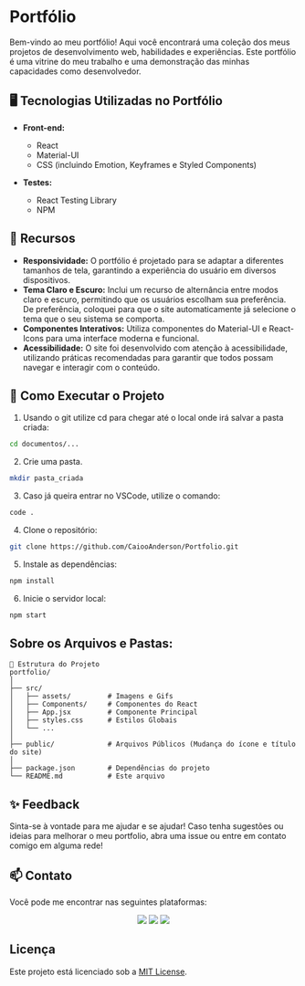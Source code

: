 # Portfólio

Bem-vindo ao meu portfólio! Aqui você encontrará uma coleção dos meus projetos de desenvolvimento web, habilidades e experiências. Este portfólio é uma vitrine do meu trabalho e uma demonstração das minhas capacidades como desenvolvedor.

## 🖥️ Tecnologias Utilizadas no Portfólio

- **Front-end:**
  - React
  - Material-UI
  - CSS (incluindo Emotion, Keyframes e Styled Components)

- **Testes:**
  - React Testing Library
  - NPM

## 🌟 Recursos

- **Responsividade:** O portfólio é projetado para se adaptar a diferentes tamanhos de tela, garantindo a experiência do usuário em diversos dispositivos.
- **Tema Claro e Escuro:** Inclui um recurso de alternância entre modos claro e escuro, permitindo que os usuários escolham sua preferência. De preferência, coloquei para que o site automaticamente já selecione o tema que o seu sistema se comporta.
- **Componentes Interativos:** Utiliza componentes do Material-UI e React-Icons para uma interface moderna e funcional.
- **Acessibilidade:** O site foi desenvolvido com atenção à acessibilidade, utilizando práticas recomendadas para garantir que todos possam navegar e interagir com o conteúdo.

## 🚀 Como Executar o Projeto

1. Usando o git utilize cd para chegar até o local onde irá salvar a pasta criada:
```bash
cd documentos/...
```

2. Crie uma pasta.
```bash
mkdir pasta_criada
```

3. Caso já queira entrar no VSCode, utilize o comando:
```bash
code .
```

4. Clone o repositório:
```bash
git clone https://github.com/CaiooAnderson/Portfolio.git
```

5. Instale as dependências:
```bash
npm install
```

6. Inicie o servidor local:
```bash
npm start
```

## Sobre os Arquivos e Pastas:
```
📂 Estrutura do Projeto
portfolio/
│
├── src/
│   ├── assets/         # Imagens e Gifs
│   ├── Components/     # Componentes do React
│   ├── App.jsx         # Componente Principal
│   ├── styles.css      # Estilos Globais
│   └── ...
│
├── public/             # Arquivos Públicos (Mudança do ícone e título do site)
│
├── package.json        # Dependências do projeto
└── README.md           # Este arquivo
```

## ✨ Feedback
Sinta-se à vontade para me ajudar e se ajudar! Caso tenha sugestões ou ideias para melhorar o meu portfolio, abra uma issue ou entre em contato comigo em alguma rede!

## 📫 Contato
Você pode me encontrar nas seguintes plataformas:
<div class="sociais" align="center">
  <a href="https://www.linkedin.com/in/caioandersongoes/" align="center" target="_blank"><img src="https://img.shields.io/badge/-LinkedIn-%230077B5?style=for-the-badge&logo=linkedin&logoColor=white" target="_blank"></a>
  <a href="mailto:caioandersongoes@gmail.com"><img src="https://img.shields.io/badge/-Gmail-%23333?style=for-the-badge&logo=gmail&logoColor=white" target="_blank"></a>
  <a href="https://portfolio-caio-zeta.vercel.app/"><img src="https://img.shields.io/badge/Portfolio-FF5722?style=for-the-badge&logo=todoist&logoColor=white" target="_blank"></a>
</div>

## Licença

Este projeto está licenciado sob a [MIT License](./LICENSE).
